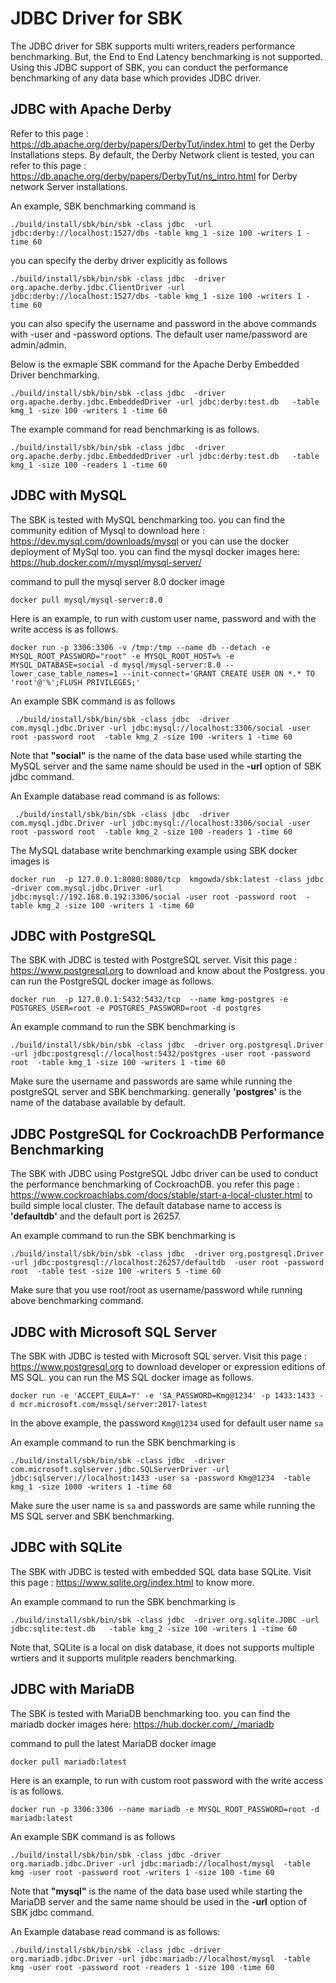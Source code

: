 <!--
Copyright (c) KMG. All Rights Reserved.

Licensed under the Apache License, Version 2.0 (the "License");
you may not use this file except in compliance with the License.
You may obtain a copy of the License at

    http://www.apache.org/licenses/LICENSE-2.0
-->
# JDBC Driver for SBK
The JDBC driver for SBK supports multi writers,readers performance benchmarking. But, the End to End Latency benchmarking is not supported.
Using this JDBC support of SBK, you can conduct the performance benchmarking of any data base which provides JDBC driver.

## JDBC with Apache Derby 
Refer to this page : https://db.apache.org/derby/papers/DerbyTut/index.html to get the Derby Installations steps.
By default, the Derby Network client is tested, you can refer to this page : https://db.apache.org/derby/papers/DerbyTut/ns_intro.html for Derby network Server installations.

An example, SBK benchmarking command is
```
./build/install/sbk/bin/sbk -class jdbc  -url jdbc:derby://localhost:1527/dbs -table kmg_1 -size 100 -writers 1 -time 60
```

you can specify the derby driver explicitly as follows
```
./build/install/sbk/bin/sbk -class jdbc  -driver org.apache.derby.jdbc.ClientDriver -url jdbc:derby://localhost:1527/dbs -table kmg_1 -size 100 -writers 1 -time 60
```
you can also specify the username and password in the above commands with -user and -password options. The default user name/password are admin/admin.

Below is the exmaple SBK command for the Apache Derby Embedded Driver benchmarking.
```
./build/install/sbk/bin/sbk -class jdbc  -driver org.apache.derby.jdbc.EmbeddedDriver -url jdbc:derby:test.db   -table kmg_1 -size 100 -writers 1 -time 60
```
The example command for read benchmarking is as follows.
```
./build/install/sbk/bin/sbk -class jdbc  -driver org.apache.derby.jdbc.EmbeddedDriver -url jdbc:derby:test.db   -table kmg_1 -size 100 -readers 1 -time 60
```


## JDBC with MySQL
The SBK is tested with MySQL benchmarking too. you can find the community edition of Mysql to download here : https://dev.mysql.com/downloads/mysql
or you can use the docker deployment of MySql too. you can find the mysql docker images here: https://hub.docker.com/r/mysql/mysql-server/

command to pull the mysql server 8.0 docker image
```
docker pull mysql/mysql-server:8.0
```

Here is an example, to run with custom user name, password and with the write access is as follows.

```
docker run -p 3306:3306 -v /tmp:/tmp --name db --detach -e MYSQL_ROOT_PASSWORD="root" -e MYSQL_ROOT_HOST=% -e MYSQL_DATABASE=social -d mysql/mysql-server:8.0 --lower_case_table_names=1 --init-connect='GRANT CREATE USER ON *.* TO 'root'@'%';FLUSH PRIVILEGES;'
```

An example SBK command is as follows
```
 ./build/install/sbk/bin/sbk -class jdbc  -driver com.mysql.jdbc.Driver -url jdbc:mysql://localhost:3306/social -user root -password root  -table kmg_2 -size 100 -writers 1 -time 60
```

Note that **"social"** is the name of the data base used while starting the MySQL server and the same name should be used in the **-url** option of SBK jdbc command.

An Example database read command is as follows:
```
 ./build/install/sbk/bin/sbk -class jdbc  -driver com.mysql.jdbc.Driver -url jdbc:mysql://localhost:3306/social -user root -password root  -table kmg_2 -size 100 -readers 1 -time 60
``` 

The MySQL database write benchmarking example using SBK docker images is
```
docker run  -p 127.0.0.1:8080:8080/tcp  kmgowda/sbk:latest -class jdbc  -driver com.mysql.jdbc.Driver -url jdbc:mysql://192.168.0.192:3306/social -user root -password root  -table kmg_2 -size 100 -writers 1 -time 60
```

## JDBC with PostgreSQL
The SBK with JDBC is tested with PostgreSQL server. Visit this page : https://www.postgresql.org to download and know about the Postgress.
you can run the PostgreSQL docker image as follows.
```
docker run  -p 127.0.0.1:5432:5432/tcp  --name kmg-postgres -e POSTGRES_USER=root -e POSTGRES_PASSWORD=root -d postgres
```
An example command to run the SBK benchmarking is
```
./build/install/sbk/bin/sbk -class jdbc  -driver org.postgresql.Driver -url jdbc:postgresql://localhost:5432/postgres -user root -password root  -table kmg_1 -size 100 -writers 1 -time 60
```
Make sure the username and passwords are same while running the postgreSQL server and SBK benchmarking.
generally **'postgres'** is the name of the database available by default.

## JDBC PostgreSQL for CockroachDB Performance Benchmarking
The SBK with JDBC using PostgreSQL Jdbc driver can be used to conduct the performance benchmarking of CockroachDB.
you refer this page : https://www.cockroachlabs.com/docs/stable/start-a-local-cluster.html to build simple local cluster.
The default database name to access is **'defaultdb'** and the default port is 26257.

An example command to run the SBK benchmarking is
```
./build/install/sbk/bin/sbk -class jdbc  -driver org.postgresql.Driver -url jdbc:postgresql://localhost:26257/defaultdb  -user root -password root  -table test -size 100 -writers 5 -time 60
```
Make sure that you use root/root as username/password while running above benchmarking command.
 
## JDBC with Microsoft SQL Server
The SBK with JDBC is tested with Microsoft SQL server. Visit this page : https://www.postgresql.org  to download developer or expression editions of MS SQL.
you can run the MS SQL docker image as follows.

```
docker run -e 'ACCEPT_EULA=Y' -e 'SA_PASSWORD=Kmg@1234' -p 1433:1433 -d mcr.microsoft.com/mssql/server:2017-latest
```
In the above example, the password `Kmg@1234` used for default user name `sa`

An example command to run the SBK benchmarking is
```
./build/install/sbk/bin/sbk -class jdbc  -driver com.microsoft.sqlserver.jdbc.SQLServerDriver -url jdbc:sqlserver://localhost:1433 -user sa -password Kmg@1234  -table kmg_1 -size 1000 -writers 1 -time 60
```
Make sure the user name is `sa` and passwords are same while running the MS SQL server and SBK benchmarking.

## JDBC with SQLite
The SBK with JDBC is tested with embedded SQL data base SQLite. Visit this page : https://www.sqlite.org/index.html to know more.

An example command to run the SBK benchmarking is
```
./build/install/sbk/bin/sbk -class jdbc  -driver org.sqlite.JDBC -url jdbc:sqlite:test.db   -table kmg_2 -size 100 -writers 1 -time 60
```
Note that, SQLite is a local on disk database, it does not supports multiple wrtiers and it supports mulitple readers benchmarking. 


## JDBC with MariaDB
The SBK is tested with MariaDB benchmarking too. you can find the mariadb docker images here: https://hub.docker.com/_/mariadb

command to pull the latest MariaDB docker image
```
docker pull mariadb:latest
```

Here is an example, to run with custom root password with the write access is as follows.

```
docker run -p 3306:3306 --name mariadb -e MYSQL_ROOT_PASSWORD=root -d mariadb:latest
```

An example SBK command is as follows
```
./build/install/sbk/bin/sbk -class jdbc -driver org.mariadb.jdbc.Driver -url jdbc:mariadb://localhost/mysql  -table kmg -user root -password root -writers 1 -size 100 -time 60
```

Note that **"mysql"** is the name of the data base used while starting the MariaDB server and the same name should be used in the **-url** option of SBK jdbc command.

An Example database read command is as follows:
```
./build/install/sbk/bin/sbk -class jdbc -driver org.mariadb.jdbc.Driver -url jdbc:mariadb://localhost/mysql  -table kmg -user root -password root -readers 1 -size 100 -time 60
``` 

